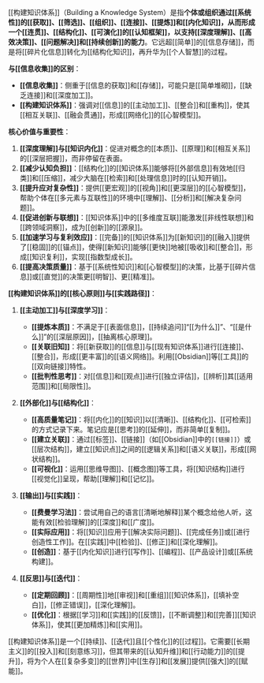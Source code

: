 [[构建知识体系]]（Building a Knowledge System）是指**个体或组织通过[[系统性]]的[[获取]]、[[筛选]]、[[组织]]、[[连接]]、[[提炼]]和[[内化知识]]，从而形成一个[[连贯]]、[[结构化]]、[[可演化]]的[[认知框架]]，以支持[[深度理解]]、[[高效决策]]、[[问题解决]]和[[持续创新]]的能力**。它远超[[简单]]的[[信息存储]]，而是将[[碎片化信息]]转化为[[结构化知识]]，再升华为[[个人智慧]]的过程。

**与[[信息收集]]的区别**：
*   **[[信息收集]]**：侧重于[[信息的获取]]和[[存储]]，可能只是[[简单堆砌]]，[[缺乏连接]]和[[深度加工]]。
*   **[[构建知识体系]]**：强调对[[信息]]的[[主动加工]]、[[整合]]和[[重构]]，使其[[相互关联]]、[[融会贯通]]，形成[[网络化]]的[[心智模型]]。

**核心价值与重要性**：

1.  **[[深度理解]]与[[知识内化]]**：促进对概念的[[本质]]、[[原理]]和[[相互关系]]的[[深层把握]]，而非停留在表面。
2.  **[[减少认知负担]]**：[[结构化]]的[[知识体系]]能够将[[外部信息]]有效地[[归类]]和[[压缩]]，减少大脑在[[检索]]和[[处理信息]]时的[[认知开销]]。
3.  **[[提升应对复杂性]]**：提供[[更宏观]]的[[视角]]和[[更深层]]的[[心智模型]]，帮助个体在[[多元素与互联性]]的环境中[[理解]]、[[分析]]和[[解决复杂问题]]。
4.  **[[促进创新与联想]]**：[[知识体系]]中的[[多维度互联]]能激发[[非线性联想]]和[[跨领域洞察]]，成为[[创新]]的[[源泉]]。
5.  **[[加速学习与复利效应]]**：[[完备]]的[[知识体系]]为[[新知识]]的[[融入]]提供了[[稳固]]的[[锚点]]，使得[[新知识]]能够[[更快]]地被[[吸收]]和[[整合]]，形成[[知识复利]]，实现[[指数型成长]]。
6.  **[[提高决策质量]]**：基于[[系统性知识]]和[[心智模型]]的决策，比基于[[碎片信息]]或[[直觉]]的决策更[[明智]]、更[[精准]]。

**[[构建知识体系]]的[[核心原则]]与[[实践路径]]**：

1.  **[[主动加工]]与[[深度学习]]**：
    *   **[[提炼本质]]**：不满足于[[表面信息]]，[[持续追问]]“[[为什么]]”、“[[是什么]]”的[[深层原因]]，[[抽离核心原理]]。
    *   **[[关联旧知]]**：将[[新获取]]的[[信息]]与[[现有知识体系]]进行[[连接]]、[[整合]]，形成[[更丰富]]的[[语义网络]]。利用[[Obsidian]]等[[工具]]的[[双向链接]]特性。
    *   **[[批判性思考]]**：对[[信息]]和[[观点]]进行[[独立评估]]，[[辨析]]其[[适用范围]]和[[局限性]]。

2.  **[[外部化]]与[[结构化]]**：
    *   **[[高质量笔记]]**：将[[内化]]的[[知识]]以[[清晰]]、[[结构化]]、[[可检索]]的方式记录下来。笔记应是[[思考]]的[[延伸]]，而非简单[[复制]]。
    *   **[[建立关联]]**：通过[[标签]]、[[链接]]（如[[Obsidian]]中的`[[链接]]`）或[[层次结构]]，建立[[知识点]]之间的[[逻辑关系]]和[[语义关联]]，形成[[网状结构]]。
    *   **[[可视化]]**：运用[[思维导图]]、[[概念图]]等工具，将[[知识结构]]进行[[视觉化]]呈现，帮助[[理解]]和[[记忆]]。

3.  **[[输出]]与[[实践]]**：
    *   **[[费曼学习法]]**：尝试用自己的语言[[清晰地解释]]某个概念给他人听，这能有效[[检验理解]]的[[深度]]和[[广度]]。
    *   **[[实际应用]]**：将[[知识]]应用于[[解决实际问题]]、[[完成任务]]或[[进行创造性工作]]。在[[实践]]中[[检验]]、[[修正]]和[[深化理解]]。
    *   **[[创造]]**：基于[[内化知识]]进行[[写作]]、[[编程]]、[[产品设计]]或[[系统构建]]。

4.  **[[反思]]与[[迭代]]**：
    *   **[[定期回顾]]**：[[周期性]]地[[审视]]和[[重组]][[知识体系]]，[[填补空白]]，[[修正错误]]，[[深化理解]]。
    *   **[[优化]]**：根据[[学习]]和[[实践]]的[[反馈]]，[[不断调整]]和[[完善]][[知识体系]]，使其[[更加精炼]]和[[实用]]。

[[构建知识体系]]是一个[[持续]]、[[迭代]]且[[个性化]]的[[过程]]。它需要[[长期主义]]的[[投入]]和[[刻意练习]]，但其带来的[[认知升维]]和[[行动能力]]的[[提升]]，将为个人在[[复杂多变]]的[[世界]]中[[生存]]和[[发展]]提供[[强大]]的[[赋能]]。